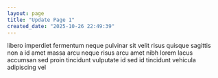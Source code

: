 ```yaml
---
layout: page
title: "Update Page 1"
created_date: "2025-10-26 22:49:39"
---
```


libero imperdiet fermentum neque pulvinar sit velit risus quisque sagittis non a id amet massa arcu neque risus arcu amet nibh lorem lacus accumsan sed proin tincidunt vulputate id sed id tincidunt vehicula adipiscing vel 

